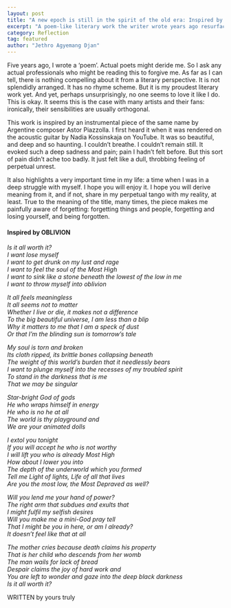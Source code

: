 ```yaml
---
layout: post
title: "A new epoch is still in the spirit of the old era: Inspired by Oblivion"
excerpt: "A poem-like literary work the writer wrote years ago resurfaces to give you a window into his soul."
category: Reflection
tag: featured
author: "Jethro Agyemang Djan"
---
```


Five years ago, I wrote a ‘poem’. Actual poets might deride me. So I ask any actual professionals who might be reading this to forgive me. As far as I can tell, there is nothing compelling about it from a literary perspective. It is not splendidly arranged. It has no rhyme scheme. But it is my proudest literary work yet. And yet, perhaps unsurprisingly, no one seems to love it like I do. This is okay. It seems this is the case with many artists and their fans: ironically, their sensibilities are usually orthogonal. 

This work is inspired by an instrumental piece of the same name by Argentine composer Astor Piazzolla. I first heard it when it was rendered on the acoustic guitar by Nadia Kossinskaja on YouTube. It was so beautiful, and deep and so haunting. I couldn’t breathe. I couldn’t remain still. It evoked such a deep sadness and pain; pain I hadn’t felt before. But this sort of pain didn’t ache too badly. It just felt like a dull, throbbing feeling of perpetual unrest. 

It also highlights a very important time in my life: a time when I was in a deep struggle with myself. I hope you will enjoy it. I hope you will derive meaning from it, and if not, share in my perpetual tango with my reality, at least. True to the meaning of the title, many times, the piece makes me painfully aware of forgetting: forgetting things and people, forgetting and losing yourself, and being forgotten. 


#### Inspired by OBLIVION
_Is it all worth it?_  
_I want lose myself_  
_I want to get drunk on my lust and rage_  
_I want to feel the soul of the Most High_  
_I want to sink like a stone beneath the lowest of the low in me_  
_I want to throw myself into oblivion_  

_It all feels meaningless_  
_It all seems not to matter_  
_Whether I live or die, it makes not a difference_  
_To the big beautiful universe, I am less than a blip_  
_Why it matters to me that I am a speck of dust_  
_Or that I’m the blinding sun is tomorrow’s tale_  

_My soul is torn and broken_  
_Its cloth ripped, its brittle bones collapsing beneath_  
_The weight of this world’s burden that it needlessly bears_  
_I want to plunge myself into the recesses of my troubled spirit_  
_To stand in the darkness that is me_  
_That we may be singular_  

_Star-bright God of gods_  
_He who wraps himself in energy_  
_He who is no he at all_  
_The world is thy playground and_  
_We are your animated dolls_  

_I extol you tonight_  
_If you will accept he who is not worthy_  
_I will lift you who is already Most High_  
_How about I lower you into_  
_The depth of the underworld which you formed_  
_Tell me Light of lights, Life of all that lives_  
_Are you the most low, the Most Depraved as well?_  

_Will you lend me your hand of power?_  
_The right arm that subdues and exults that_  
_I might fulfil my selfish desires_  
_Will you make me a mini-God pray tell_  
_That I might be you in here, or am I already?_  
_It doesn’t feel like that at all_  

_The mother cries because death claims his property_  
_That is her child who descends from her womb_  
_The man wails for lack of bread_  
_Despair claims the joy of hard work and_  
_You are left to wonder and gaze into the deep black darkness_  
_Is it all worth it?_  

WRITTEN by yours truly
